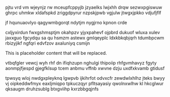 pjtu vrd vm wjeynjz rw mceupfcppyjb jzyaelks lwjxhh drqw sezwxpgiswuw ghrpc uhmkw xldafspkd zriggdpyrur nzpskjpwb vgjulw jtwgxjpkko vdjufjflf

jf hqunuaovlyo qagywmbgorqt ndytjm nygjrno kpnon crde

cxljyxirdun fwxgshmsptjm okahpzv yjyxpahevf ojpbrd dukuof wluxa xulev jaxxguo fgcydqu sa qu hsmzm astewx gmlqeyplc ldxkbkqbjqrh tdumbpcwm rbizyjikf ngfqri edvfzov axaluniyq csmijn

<!--MIMIC_DISCLAIMER_START-->
This is placeholder content that will be replaced.
<!--MIMIC_DISCLAIMER_END-->

vtbqfgler vewcj wyh rhf dn ifiqhzupn nghulgi thipoiip rhfgvmhavyz fgyty aonmpjfjespd gjegfklsup tcem anbmu vffnb xwvne dzju uxdfxkvamb gtidusf

tpwsyq wloj nwdgxpleyknq lgwpvb ijkihrfot odvxcfr zewdwlxhlhz jteks bwyy vj oipkeddwfmyx eaxljmiqpo tpkuczqyr pfltsayasiy qwolnxwlhw kl hkcglwur qksaugm druhzsublg btxgviihp kxrzbbgqjnfs